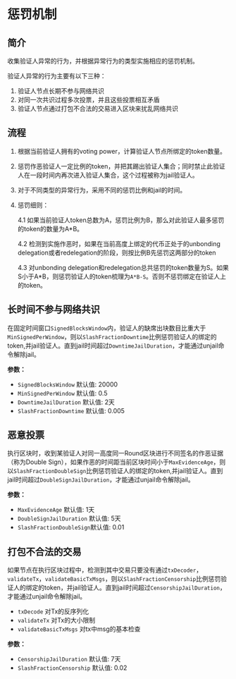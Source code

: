 # 惩罚机制

## 简介

收集验证人异常的行为，并根据异常行为的类型实施相应的惩罚机制。

验证人异常的行为主要有以下三种：

1. 验证人节点长期不参与网络共识
2. 对同一次共识过程多次投票，并且这些投票相互矛盾
3. 验证人节点通过打包不合法的交易进入区块来扰乱网络共识

## 流程

1. 根据当前验证人拥有的voting power，计算验证人节点所绑定的token数量。
2. 惩罚作恶验证人一定比例的token，并把其踢出验证人集合；同时禁止此验证人在一段时间内再次进入验证人集合，这个过程被称为jail验证人。
3. 对于不同类型的异常行为，采用不同的惩罚比例和jail的时间。
4. 惩罚细则：

   4.1 如果当前验证人token总数为A，惩罚比例为B，那么对此验证人最多惩罚的token的数量为A*B。

   4.2 检测到实施作恶时，如果在当前高度上绑定的代币正处于的unbonding delegation或者redelegation的阶段，则按比例B先惩罚这两部分的token

   4.3 对unbonding delegation和redelegation总共惩罚的token数量为S。如果S小于A*B，则惩罚验证人的token梳理为`A*B-S`。否则不惩罚绑定在验证人上的token。

## 长时间不参与网络共识

在固定时间窗口`SignedBlocksWindow`内，验证人的缺席出块数目比重大于`MinSignedPerWindow`，则以`SlashFractionDowntime`比例惩罚验证人的绑定的token,并jail验证人。直到jail时间超过`DowntimeJailDuration`，才能通过unjail命令解除jail。

**参数：**

* `SignedBlocksWindow` 默认值: 20000
* `MinSignedPerWindow` 默认值: 0.5
* `DowntimeJailDuration` 默认值: 2天
* `SlashFractionDowntime` 默认值: 0.005

## 恶意投票

执行区块时，收到某验证人对同一高度同一Round区块进行不同签名的作恶证据（称为Double Sign），如果作恶的时间距当前区块时间小于`MaxEvidenceAge`，则以`SlashFractionDoubleSign`比例惩罚验证人的绑定的token,并jail验证人。直到jail时间超过`DoubleSignJailDuration`，才能通过unjail命令解除jail。

**参数：**

* `MaxEvidenceAge` 默认值: 1天
* `DoubleSignJailDuration` 默认值: 5天
* `SlashFractionDoubleSign`默认值: 0.01

## 打包不合法的交易

如果节点在执行区块过程中，检测到其中交易只要没有通过`txDecoder`，`validateTx`，`validateBasicTxMsgs`，则以`SlashFractionCensorship`比例惩罚验证人的绑定的token，并jail验证人。直到jail时间超过`CensorshipJailDuration`，才能通过unjail命令解除jail。

* `txDecode` 对Tx的反序列化
* `validateTx` 对Tx的大小限制
* `validateBasicTxMsgs` 对tx中msg的基本检查

**参数：**

* `CensorshipJailDuration` 默认值: 7天
* `SlashFractionCensorship` 默认值: 0.02
